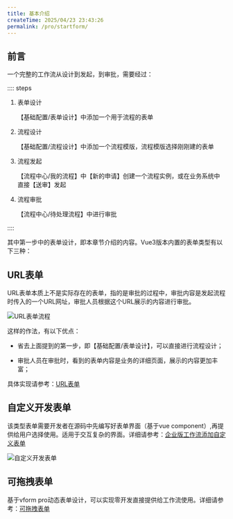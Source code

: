 ```yaml
---
title: 基本介绍
createTime: 2025/04/23 23:43:26
permalink: /pro/startform/
---
```


## 前言
一个完整的工作流从设计到发起，到审批，需要经过：

:::: steps
1. 表单设计

   【基础配置/表单设计】中添加一个用于流程的表单

2. 流程设计

   【基础配置/流程设计】中添加一个流程模版，流程模版选择刚刚建的表单

3. 流程发起

   【流程中心/我的流程】中【新的申请】创建一个流程实例，或在业务系统中直接【送审】发起

4. 流程审批

   【流程中心/待处理流程】中进行审批

::::

其中第一步中的表单设计，即本章节介绍的内容。Vue3版本内置的表单类型有以下三种：

## URL表单

URL表单本质上不是实际存在的表单，指的是审批的过程中，审批内容是发起流程时传入的一个URL网址，审批人员根据这个URL展示的内容进行审批。

![URL表单流程](http://img.openauth.net.cn/2025-04-06-22-46-13.png)

这样的作法，有以下优点：

* 省去上面提到的第一步，即【基础配置/表单设计】，可以直接进行流程设计；

* 审批人员在审批时，看到的表单内容是业务的详细页面，展示的内容更加丰富；

具体实现请参考：[URL表单](/pro/urlform/)

## 自定义开发表单

该类型表单需要开发者在源码中先编写好表单界面（基于vue component）,再提供给用户选择使用。适用于交互复杂的界面。详细请参考：[企业版工作流添加自定义表单](/pro/form/)

![自定义开发表单](http://img.openauth.net.cn/2025-04-06-22-53-02.png)

## 可拖拽表单

基于vform pro动态表单设计，可以实现零开发直接提供给工作流使用。详细请参考：[可拖拽表单](/pro/dragform/)